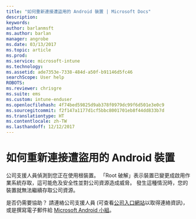 ```yaml
---
title: "如何重新連接遭盜用的 Android 裝置 | Microsoft Docs"
description: 
keywords: 
author: barlanmsft
ms.author: barlan
manager: angrobe
ms.date: 03/13/2017
ms.topic: article
ms.prod: 
ms.service: microsoft-intune
ms.technology: 
ms.assetid: ade7353e-7338-484d-a50f-b91146d5fc46
searchScope: User help
ROBOTS: 
ms.reviewer: chrisgre
ms.suite: ems
ms.custom: intune-enduser
ms.openlocfilehash: 4f74bed59825d9ab378f0979dc99f6d501e3e0c9
ms.sourcegitcommit: f2f147a1177d1cf5bbc8001701eb8f44dd833b7d
ms.translationtype: HT
ms.contentlocale: zh-TW
ms.lasthandoff: 12/12/2017
---
```

# <a name="how-to-reconnect-a-compromised-android-device"></a>如何重新連接遭盜用的 Android 裝置

公司支援人員偵測到您正在使用根裝置。 「Root 破解」表示裝置已變更成啟用作業系統存取，這可能危及安全性並對公司資源造成威脅。 發生這種情況時，您的裝置就無法繼續存取公司資源。

是否仍需要協助？ 請連絡公司支援人員 (可查看[公司入口網站](https://portal.manage.microsoft.com#HelpDeskDialog)以取得連絡資訊)，或是撰寫電子郵件給 <a href="mailto:wintunedroidfbk@microsoft.com?subject=I'm having trouble with a rooted device&body=Describe the issue you're experiencing here.">Microsoft Android 小組</a>。
